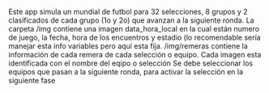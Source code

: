 Este app simula un mundial de futbol para 32 selecciones, 8 grupos y 2 clasificados de cada grupo (1o y 2o) que avanzan a la siguiente ronda.
La carpeta /img contiene una imagen data_hora_local en la cual están numero de juego, la fecha, hora de los encuentros y estadio 
(lo recomendable sería manejar esta info variables pero aquí esta fija.
/img/remeras contiene la información de cada remera de cada selección o equipo. Cada imagen esta identificada con el nombre del eqipo o selección
Se debe seleccionar los equipos que pasan a la siguiente ronda, para activar la selección en la siguiente fase
